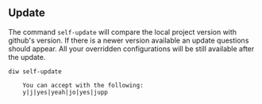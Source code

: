 ## Update

The command `self-update` will compare the local project version with github's version.
If there is a newer version available an update questions should appear.
All your overridden configurations will be still available after the update. 

    diw self-update

``` note::
    You can accept with the following:
    y|j|yes|yeah|jo|yes|jupp
```
